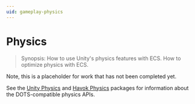 ```yaml
---
uid: gameplay-physics
---
```

# Physics

> Synopsis: How to use Unity's physics features with ECS. How to optimize physics with ECS.

Note, this is a placeholder for work that has not been completed yet.

See the [Unity Physics](https://docs.unity3d.com/Packages/com.unity.physics@latest/index.html) and [Havok Physics](https://docs.unity3d.com/Packages/com.havok.physics@latest/index.html) packages for information about the DOTS-compatible physics APIs.